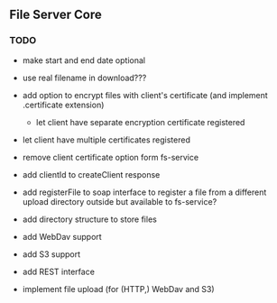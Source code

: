 ## File Server Core

### TODO
*   make start and end date optional  
*   use real filename in download???  
*   add option to encrypt files with client's certificate (and implement .certificate extension)  
    *   let client have separate encryption certificate registered  
*   let client have multiple certificates registered  
*   remove client certificate option form fs-service  
*   add clientId to createClient response  
*   add registerFile to soap interface to register a file from a different upload directory outside but available to fs-service?
*   add directory structure to store files  
*   add WebDav support  
*   add S3 support  
*   add REST interface  

*   implement file upload (for (HTTP,) WebDav and S3)
